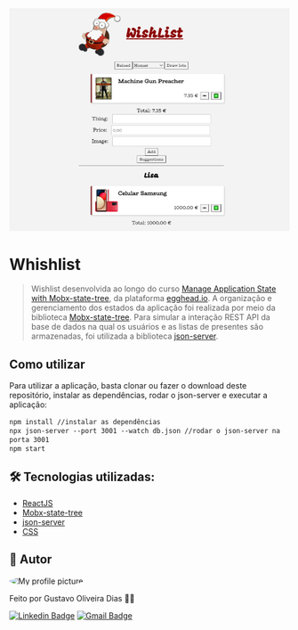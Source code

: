 <img src="./capa.png" />

# Whishlist
> Wishlist desenvolvida ao longo do curso [Manage Application State with Mobx-state-tree](https://egghead.io/courses/manage-application-state-with-mobx-state-tree), da plataforma [egghead.io](https://egghead.io).
> A organização e gerenciamento dos estados da aplicação foi realizada por meio da biblioteca [Mobx-state-tree](https://mobx-state-tree.js.org/intro/welcome).
> Para simular a interação REST API da base de dados na qual os usuários e as listas de presentes são armazenadas, foi utilizada a biblioteca [json-server](https://github.com/typicode/json-server).

## Como utilizar

Para utilizar a aplicação, basta clonar ou fazer o download deste repositório, instalar as dependências, rodar o json-server e executar a aplicação:
```
npm install //instalar as dependências
npx json-server --port 3001 --watch db.json //rodar o json-server na porta 3001
npm start
```

## 🛠 Tecnologias utilizadas:

- [ReactJS](https://reactjs.org)
- [Mobx-state-tree](https://mobx-state-tree.js.org/intro/welcome)
- [json-server](https://github.com/typicode/json-server)
- [CSS](https://www.w3.org/TR/CSS/#css)

## 🧔 Autor
 <img style="border-radius: 100%;" src="https://avatars.githubusercontent.com/u/13698021?v=4" width="100px;" alt="My profile picture"/>

Feito por Gustavo Oliveira Dias 👋🏽

[![Linkedin Badge](https://img.shields.io/badge/-Gustavo-blue?style=flat-square&logo=Linkedin&logoColor=white&link=https://www.linkedin.com/in/gustavo-dias-22117012b/)](https://www.linkedin.com/in/tgmarinho/) 
[![Gmail Badge](https://img.shields.io/badge/-gustavodias.god@gmail.com-c14438?style=flat-square&logo=Gmail&logoColor=white&link=mailto:gustavodias.god@gmail.com)](mailto:gustavodias.god@gmail.com)
